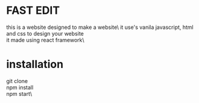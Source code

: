 # FAST EDIT
this is a website designed to make a website\ 
it use's vanila javascript, html and css to design your website\
it made using react framework\
# installation 
git clone\
npm install\
npm start\

